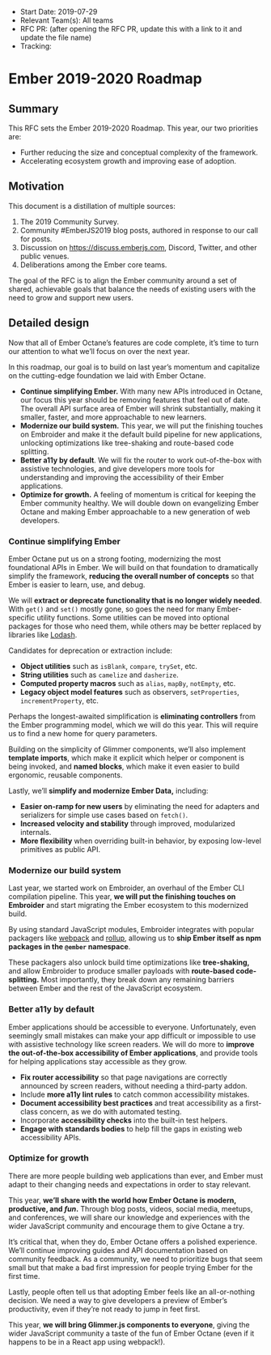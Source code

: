 - Start Date: 2019-07-29
- Relevant Team(s): All teams
- RFC PR: (after opening the RFC PR, update this with a link to it and update the file name)
- Tracking: 

# Ember 2019-2020 Roadmap

## Summary

This RFC sets the Ember 2019-2020 Roadmap. This year, our two priorities are:

- Further reducing the size and conceptual complexity of the framework.
- Accelerating ecosystem growth and improving ease of adoption.

## Motivation

This document is a distillation of multiple sources:

1. The 2019 Community Survey.
2. Community #EmberJS2019 blog posts, authored in response to our call for posts.
3. Discussion on https://discuss.emberjs.com, Discord, Twitter, and other public venues.
4. Deliberations among the Ember core teams.

The goal of the RFC is to align the Ember community around a set of shared, achievable goals that balance the needs of existing users with the need to grow and support new users.

## Detailed design

Now that all of Ember Octane’s features are code complete, it’s time to turn our attention to what we’ll focus on over the next year.

In this roadmap, our goal is to build on last year’s momentum and capitalize on the cutting-edge foundation we laid with Ember Octane.

- **Continue simplifying Ember.** With many new APIs introduced in Octane, our focus this year should be removing features that feel out of date. The overall API surface area of Ember will shrink substantially, making it smaller, faster, and more approachable to new learners.
- **Modernize our build system.** This year, we will put the finishing touches on Embroider and make it the default build pipeline for new applications, unlocking optimizations like tree-shaking and route-based code splitting.
- **Better a11y by default**. We will fix the router to work out-of-the-box with assistive technologies, and give developers more tools for understanding and improving the accessibility of their Ember applications.
- **Optimize for growth.** A feeling of momentum is critical for keeping the Ember community healthy. We will double down on evangelizing Ember Octane and making Ember approachable to a new generation of web developers.

### Continue simplifying Ember

Ember Octane put us on a strong footing, modernizing the most foundational APIs in Ember. We will build on that foundation to dramatically simplify the framework, **reducing the overall number of concepts** so that Ember is easier to learn, use, and debug.

We will **extract or deprecate functionality that is no longer widely needed**. With `get()` and `set()` mostly gone, so goes the need for many Ember-specific utility functions. Some utilities can be moved into optional packages for those who need them, while others may be better replaced by libraries like [Lodash](https://lodash.com/).

Candidates for deprecation or extraction include:

- **Object utilities** such as `isBlank`, `compare`, `trySet`, etc.
- **String utilities** such as `camelize` and `dasherize`.
- **Computed property macros** such as `alias`, `mapBy`, `notEmpty`, etc.
- **Legacy object model features** such as observers, `setProperties`, `incrementProperty`, etc.

Perhaps the longest-awaited simplification is **eliminating controllers** from the Ember programming model, which we will do this year. This will require us to find a new home for query parameters.

Building on the simplicity of Glimmer components, we’ll also implement **template imports**, which make it explicit which helper or component is being invoked, and **named blocks**, which make it even easier to build ergonomic, reusable components.

Lastly, we’ll **simplify and modernize Ember Data,** including:

- **Easier on-ramp for new users** by eliminating the need for adapters and serializers for simple use cases based on `fetch()`.
- **Increased velocity and stability** through improved, modularized internals.
- **More flexibility** when overriding built-in behavior, by exposing low-level primitives as public API.

### Modernize our build system

Last year, we started work on Embroider, an overhaul of the Ember CLI compilation pipeline. This year, **we will put the finishing touches on Embroider** and start migrating the Ember ecosystem to this modernized build.

By using standard JavaScript modules, Embroider integrates with popular packagers like [webpack](https://webpack.js.org/) and [r](https://rollupjs.org/guide/en/)[ollup](https://rollupjs.org/guide/en/), allowing us to **ship Ember itself as npm packages in the `@ember` namespace**. 

These packagers also unlock build time optimizations like **tree-shaking,** and allow Embroider to produce smaller payloads with **route-based code-splitting.** Most importantly, they break down any remaining barriers between Ember and the rest of the JavaScript ecosystem.

### Better a11y by default

Ember applications should be accessible to everyone. Unfortunately, even seemingly small mistakes can make your app difficult or impossible to use with assistive technology like screen readers. We will do more to **improve the out-of-the-box accessibility of Ember applications**, and provide tools for helping applications stay accessible as they grow.

- **Fix router accessibility** so that page navigations are correctly announced by screen readers, without needing a third-party addon.
- Include **more a11y lint rules** to catch common accessibility mistakes.
- **Document accessibility best practices** and treat accessibility as a first-class concern, as we do with automated testing.
- Incorporate **accessibility checks** into the built-in test helpers.
- **Engage with standards bodies** to help fill the gaps in existing web accessibility APIs.

### Optimize for growth

There are more people building web applications than ever, and Ember must adapt to their changing needs and expectations in order to stay relevant.

This year, **we’ll share with the world how Ember Octane is modern, productive, and _fun_.** Through blog posts, videos, social media, meetups, and conferences, we will share our knowledge and experiences with the wider JavaScript community and encourage them to give Octane a try.

It’s critical that, when they do, Ember Octane offers a polished experience. We’ll continue improving guides and API documentation based on community feedback. As a community, we need to prioritize bugs that seem small but that make a bad first impression for people trying Ember for the first time.

Lastly, people often tell us that adopting Ember feels like an all-or-nothing decision. We need a way to give developers a preview of Ember’s productivity, even if they’re not ready to jump in feet first.

This year, **we will bring Glimmer.js components to everyone**, giving the wider JavaScript community a taste of the fun of Ember Octane (even if it happens to be in a React app using webpack!).

